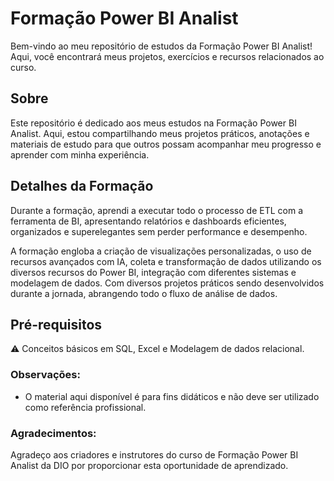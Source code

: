 # Formação Power BI Analist
Bem-vindo ao meu repositório de estudos da Formação Power BI Analist! Aqui, você encontrará meus projetos, exercícios e recursos relacionados ao curso.

## Sobre
Este repositório é dedicado aos meus estudos na Formação Power BI Analist. Aqui, estou compartilhando meus projetos práticos, anotações e materiais de estudo para que outros possam acompanhar meu progresso e aprender com minha experiência.

## Detalhes da Formação
Durante a formação, aprendi a executar todo o processo de ETL com a ferramenta de BI, apresentando relatórios e dashboards eficientes, organizados e superelegantes sem perder performance e desempenho.

A formação engloba a criação de visualizações personalizadas, o uso de recursos avançados com IA, coleta e transformação de dados utilizando os diversos recursos do Power BI, integração com diferentes sistemas e modelagem de dados. Com diversos projetos práticos sendo desenvolvidos durante a jornada, abrangendo todo o fluxo de análise de dados.

## Pré-requisitos
⚠️ Conceitos básicos em SQL, Excel e Modelagem de dados relacional.

### Observações:
- O material aqui disponível é para fins didáticos e não deve ser utilizado como referência profissional.

### Agradecimentos:
Agradeço aos criadores e instrutores do curso de Formação Power BI Analist da DIO por proporcionar esta oportunidade de aprendizado.
